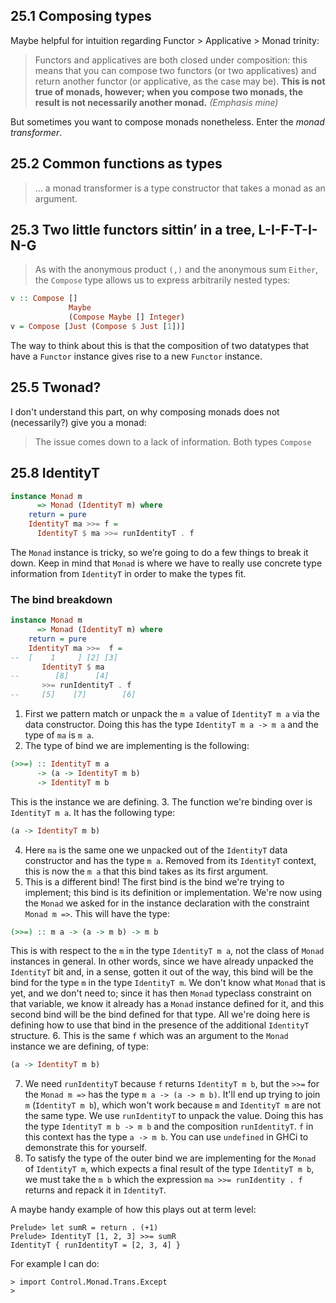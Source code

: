 ## 25.1 Composing types

Maybe helpful for intuition regarding Functor > Applicative > Monad trinity:

> Functors and applicatives are both closed under composition: this means that you can compose two functors (or two applicatives) and return another functor (or applicative, as the case may be). **This is not true of monads, however; when you compose two monads, the result is not necessarily another monad.** _(Emphasis mine)_

But sometimes you want to compose monads nonetheless. Enter the _monad transformer_.

## 25.2 Common functions as types

> ... a monad transformer is a type constructor that takes a monad as an argument.

## 25.3 Two little functors sittin’ in a tree, L-I-F-T-I-N-G

> As with the anonymous product `(,)` and the anonymous sum `Either`, the `Compose` type allows us to express arbitrarily nested types:
 ```haskell
 v :: Compose []
              Maybe
              (Compose Maybe [] Integer)
 v = Compose [Just (Compose $ Just [1])]
 ```
 The way to think about this is that the composition of two datatypes that have a `Functor` instance gives rise to a new `Functor` instance.

## 25.5 Twonad?

I don't understand this part, on why composing monads does not (necessarily?) give you a monad:

> The issue comes down to a lack of information. Both types `Compose`

## 25.8 IdentityT
> 
  ```haskell
  instance Monad m
        => Monad (IdentityT m) where
      return = pure
      IdentityT ma >>= f =
        IdentityT $ ma >>= runIdentityT . f
  ```
  The `Monad` instance is tricky, so we’re going to do a few things to break it down. Keep in mind that `Monad` is where we have to really use concrete type information from `IdentityT` in order to make the types fit.

### The bind breakdown
> 
  ```haskell
  instance Monad m
        => Monad (IdentityT m) where
      return = pure
      IdentityT ma >>=  f =
  --  [    1     ] [2] [3]
         IdentityT $ ma
  --        [8]      [4]
         >>= runIdentityT . f
  --     [5]    [7]        [6]
  ```
  1. First we pattern match or unpack the `m a` value of `IdentityT m a` via the data constructor. Doing this has the type `IdentityT m a -> m a` and the type of `ma` is `m a`.
  2. The type of bind we are implementing is the following:
  ```haskell
  (>>=) :: IdentityT m a
        -> (a -> IdentityT m b)
        -> IdentityT m b
  ```
  This is the instance we are defining.
  3. The function we're binding over is `IdentityT m a`. It has the following type:
  ```haskell
  (a -> IdentityT m b)
  ```
  4. Here `ma` is the same one we unpacked out of the `IdentityT` data constructor and has the type `m a`. Removed from its `IdentityT` context, this is now the `m a` that this bind takes as its first argument.
  5. This is a different bind! The first bind is the bind we're trying to implement; this bind is its definition or implementation. We're now using the `Monad` we asked for in the instance declaration with the constraint `Monad m =>`. This will have the type:
  ```haskell
  (>>=) :: m a -> (a -> m b) -> m b
  ```
  This is with respect to the `m` in the type `IdentityT m a`, not the class of `Monad` instances in general. In other words, since we have already unpacked the `IdentityT` bit and, in a sense, gotten it out of the way, this bind will be the bind for the type `m` in the type `IdentityT m`. We don't know what `Monad` that is yet, and we don't need to; since it has then `Monad` typeclass constraint on that variable, we know it already has a `Monad` instance defined for it, and this second bind will be the bind defined for that type. All we're doing here is defining how to use that bind in the presence of the additional `IdentityT` structure.
  6. This is the same `f` which was an argument to the `Monad` instance we are defining, of type:
  ```haskell
  (a -> IdentityT m b)
  ```
  7. We need `runIdentityT` because `f` returns `IdentityT m b`, but the `>>=` for the `Monad m =>` has the type `m a -> (a -> m b)`. It'll end up trying to join `m` (`IdentityT m b`), which won't work because `m` and `IdentityT m` are not the same type. We use `runIdentityT` to unpack the value. Doing this has the type `IdentityT m b -> m b` and the composition `runIdentityT`. `f` in this context has the type `a -> m b`. You can use `undefined` in GHCi to demonstrate this for yourself.
  8. To satisfy the type of the outer bind we are implementing for the `Monad` of `IdentityT m`, which expects a final result of the type `IdentityT m b`, we must take the `m b` which the expression `ma >>= runIdentity . f` returns and repack it in `IdentityT`.

A maybe handy example of how this plays out at term level:

> 
  ```
  Prelude> let sumR = return . (+1)
  Prelude> IdentityT [1, 2, 3] >>= sumR
  IdentityT { runIdentityT = [2, 3, 4] }
  ```

For example I can do:
```
> import Control.Monad.Trans.Except
>
